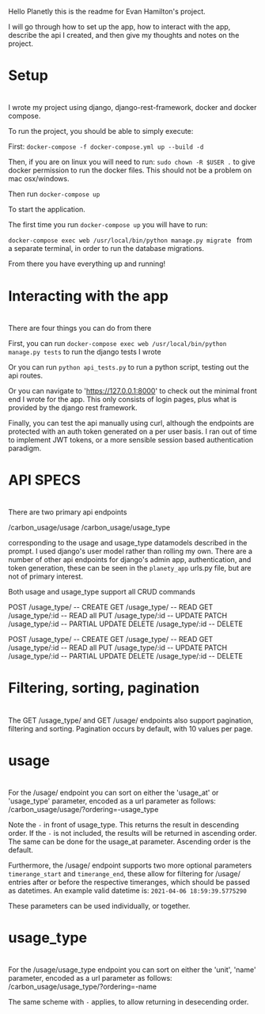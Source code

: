 Hello Planetly this is the readme for Evan Hamilton's project.

I will go through how to set up the app, how to interact with the app,
describe the api I created, and then give my thoughts and notes
on the project.

#####
#
# Setup
#
#####

I wrote my project using django, django-rest-framework, docker and docker compose.

To run the project, you should be able to simply execute:

First: 
`docker-compose -f docker-compose.yml up --build -d`

Then, if you are on linux you will need to run:
`sudo chown -R $USER .`
to give docker permission to run the docker files. 
This should not be a problem on mac osx/windows.

Then run 
`docker-compose up`

To start the application.

The first time you run `docker-compose up` you will have to run:

`docker-compose exec web /usr/local/bin/python manage.py migrate `
from a separate terminal, in order to run the database migrations.

From there you have everything up and running!

#####
#
# Interacting with the app
#
#####

There are four things you can do from there

First, you can run
`docker-compose exec web /usr/local/bin/python manage.py tests`
to run the django tests I wrote

Or you can run
`python api_tests.py` 
to run a python script, testing out the api routes. 

Or you can navigate to 'https://127.0.0.1:8000'
to check out the minimal front end I wrote for the app.
This only consists of login pages, plus what is provided by
the django rest framework.

Finally, you can test the api manually using curl, 
although the endpoints are protected with an auth token
generated on a per user basis. I ran out of time to implement 
JWT tokens, or a more sensible session based authentication paradigm. 

#####
#
# API SPECS
#
#####

There are two primary api endpoints

/carbon_usage/usage
/carbon_usage/usage_type

corresponding to the usage and usage_type datamodels
described in the prompt. I used django's user model 
rather than rolling my own. There are a number of other
api endpoints for django's admin app, authentication,
and token generation, these can be seen in the 
`planety_app` urls.py file, but are not of primary interest.

Both usage and usage_type support all CRUD commands

POST   /usage_type/     -- CREATE
GET    /usage_type/     -- READ
GET    /usage_type/:id  -- READ all
PUT    /usage_type/:id  -- UPDATE
PATCH  /usage_type/:id  -- PARTIAL UPDATE
DELETE /usage_type/:id  -- DELETE

POST   /usage_type/     -- CREATE
GET    /usage_type/     -- READ
GET    /usage_type/:id  -- READ all
PUT    /usage_type/:id  -- UPDATE
PATCH  /usage_type/:id  -- PARTIAL UPDATE
DELETE /usage_type/:id  -- DELETE

#####
#
# Filtering, sorting, pagination
#
#####

The GET /usage_type/ and GET /usage/ endpoints
also support pagination, filtering and sorting.
Pagination occurs by default, with 10 values per page.

#####
#
# usage 
#
#####

For the /usage/ endpoint you can sort on either 
the 'usage_at' or 'usage_type' parameter, encoded
as a url parameter as follows:
/carbon_usage/usage/?ordering=-usage_type

Note the `-` in front of usage_type. This returns
the result in descending order. If the `-` is not
included, the results will be returned in ascending order.
The same can be done for the usage_at parameter.
Ascending order is the default.

Furthermore, the /usage/ endpoint supports two more
optional parameters `timerange_start` and `timerange_end`,
these allow for filtering for /usage/ entries after or before
the respective timeranges, which should be passed as datetimes.
An example valid datetime is: `2021-04-06 18:59:39.5775290`

These parameters can be used individually, or together. 

#####
#
# usage_type
#
#####
For the /usage/usage_type endpoint you can sort on either 
the 'unit', 'name' parameter, encoded
as a url parameter as follows:
/carbon_usage/usage_type/?ordering=-name

The same scheme with `-` applies, to allow returning
in desecending order.

